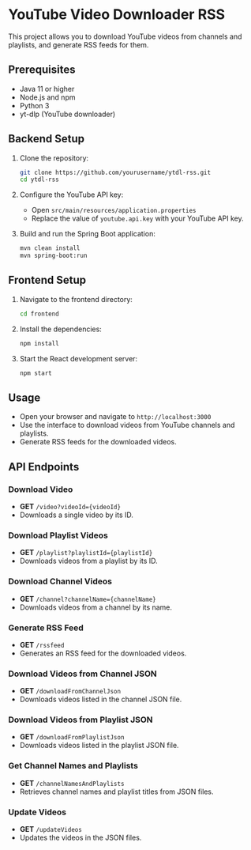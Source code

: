 # YouTube Video Downloader RSS

This project allows you to download YouTube videos from channels and playlists, and generate RSS feeds for them.

## Prerequisites

- Java 11 or higher
- Node.js and npm
- Python 3
- yt-dlp (YouTube downloader)

## Backend Setup

1. Clone the repository:
    ```sh
    git clone https://github.com/yourusername/ytdl-rss.git
    cd ytdl-rss
    ```

2. Configure the YouTube API key:
    - Open `src/main/resources/application.properties`
    - Replace the value of `youtube.api.key` with your YouTube API key.

3. Build and run the Spring Boot application:
    ```sh
    mvn clean install
    mvn spring-boot:run
    ```

## Frontend Setup

1. Navigate to the frontend directory:
    ```sh
    cd frontend
    ```

2. Install the dependencies:
    ```sh
    npm install
    ```

3. Start the React development server:
    ```sh
    npm start
    ```

## Usage

- Open your browser and navigate to `http://localhost:3000`
- Use the interface to download videos from YouTube channels and playlists.
- Generate RSS feeds for the downloaded videos.

## API Endpoints

### Download Video
- **GET** `/video?videoId={videoId}`
- Downloads a single video by its ID.

### Download Playlist Videos
- **GET** `/playlist?playlistId={playlistId}`
- Downloads videos from a playlist by its ID.

### Download Channel Videos
- **GET** `/channel?channelName={channelName}`
- Downloads videos from a channel by its name.

### Generate RSS Feed
- **GET** `/rssfeed`
- Generates an RSS feed for the downloaded videos.

### Download Videos from Channel JSON
- **GET** `/downloadFromChannelJson`
- Downloads videos listed in the channel JSON file.

### Download Videos from Playlist JSON
- **GET** `/downloadFromPlaylistJson`
- Downloads videos listed in the playlist JSON file.

### Get Channel Names and Playlists
- **GET** `/channelNamesAndPlaylists`
- Retrieves channel names and playlist titles from JSON files.

### Update Videos
- **GET** `/updateVideos`
- Updates the videos in the JSON files.
